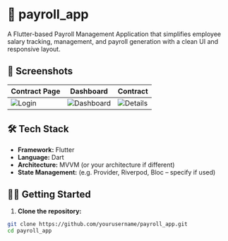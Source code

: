 # 💼 payroll_app

A Flutter-based Payroll Management Application that simplifies employee salary tracking, management, and payroll generation with a clean UI and responsive layout.

## 📱 Screenshots

| Contract Page | Dashboard | Contract |
|------------|-----------|------------------|
| ![Login](https://github.com/user-attachments/assets/706481be-3183-444e-aafd-9ba6f9ca1d58) |![Dashboard](https://github.com/user-attachments/assets/2694b807-9c37-496d-905b-4f83f1c566d6) | ![Details](https://github.com/user-attachments/assets/f6a3ccae-baa6-4a3c-86fd-c6ea6b8afb30) |


## 🛠️ Tech Stack

- **Framework:** Flutter
- **Language:** Dart
- **Architecture:** MVVM (or your architecture if different)
- **State Management:** (e.g. Provider, Riverpod, Bloc – specify if used)

## 🧑‍💻 Getting Started

1. **Clone the repository:**

```bash
git clone https://github.com/yourusername/payroll_app.git
cd payroll_app
